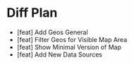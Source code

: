 # Diff Plan

* [feat] Add Geos General
* [feat] Filter Geos for Visible Map Area
* [feat] Show Minimal Version of Map
* [feat] Add New Data Sources

